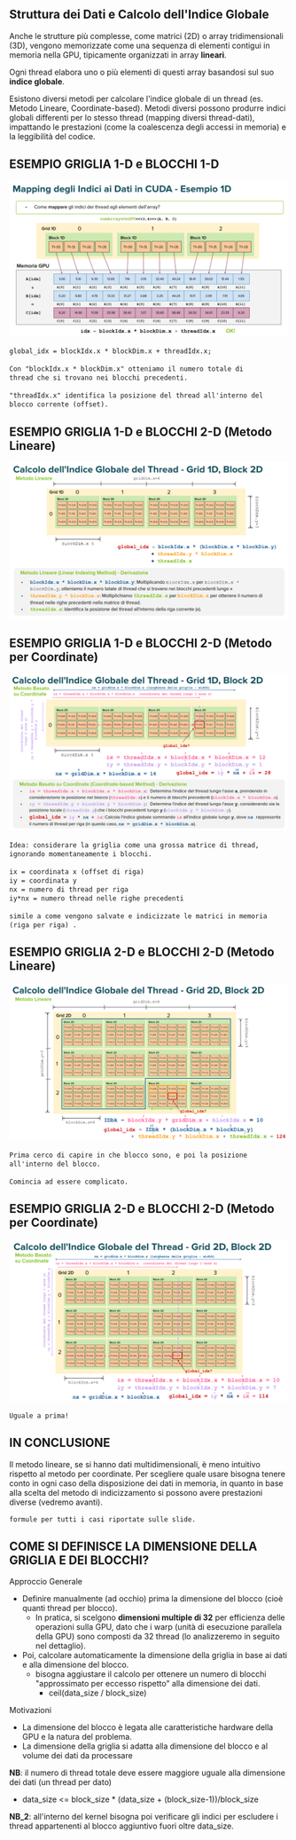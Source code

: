 ## Struttura dei Dati e Calcolo dell'Indice Globale
Anche le strutture più complesse, come matrici (2D) o array tridimensionali (3D), vengono memorizzate come una sequenza di elementi contigui in memoria nella GPU, tipicamente organizzati in array __lineari__.

Ogni thread elabora uno o più elementi di questi array basandosi sul suo __indice globale__.

Esistono diversi metodi per calcolare l'indice globale di un thread (es. Metodo Lineare, Coordinate-based). Metodi diversi possono produrre indici globali differenti per lo stesso thread (mapping diversi thread-dati), impattando le prestazioni (come la coalescenza degli accessi in memoria) e la leggibilità del codice.


## ESEMPIO GRIGLIA 1-D e BLOCCHI 1-D
![alt text](esempio_1D.png)

    global_idx = blockIdx.x * blockDim.x + threadIdx.x;

    Con "blockIdx.x * blockDim.x" otteniamo il numero totale di
    thread che si trovano nei blocchi precedenti.

    "threadIdx.x" identifica la posizione del thread all'interno del
    blocco corrente (offset).

## ESEMPIO GRIGLIA 1-D e BLOCCHI 2-D (Metodo Lineare) 
![alt text](esempio_1D-2D.png)

## ESEMPIO GRIGLIA 1-D e BLOCCHI 2-D (Metodo per Coordinate) 
![alt text](esempio_1D-2D_coordinate.png)

    Idea: considerare la griglia come una grossa matrice di thread, ignorando momentaneamente i blocchi. 

    ix = coordinata x (offset di riga)
    iy = coordinata y
    nx = numero di thread per riga
    iy*nx = numero thread nelle righe precedenti

    simile a come vengono salvate e indicizzate le matrici in memoria (riga per riga) .

## ESEMPIO GRIGLIA 2-D e BLOCCHI 2-D (Metodo Lineare) 
![alt text](esempio_2D-2D_lineare.png)

    Prima cerco di capire in che blocco sono, e poi la posizione all'interno del blocco.

    Comincia ad essere complicato.

## ESEMPIO GRIGLIA 2-D e BLOCCHI 2-D (Metodo per Coordinate) 
![alt text](esempio_2D-2D_coordinate.png)

    Uguale a prima!

## IN CONCLUSIONE
Il metodo lineare, se si hanno dati multidimensionali, è meno intuitivo rispetto al metodo per coordinate. Per scegliere quale usare bisogna tenere conto in ogni caso della disposizione dei dati in memoria, in quanto in base alla scelta del metodo di indicizzamento si possono avere prestazioni diverse (vedremo avanti). 

    formule per tutti i casi riportate sulle slide.


## COME SI DEFINISCE LA DIMENSIONE DELLA GRIGLIA E DEI BLOCCHI? 
Approccio Generale
- Definire manualmente (ad occhio) prima la dimensione del blocco (cioè quanti thread per blocco).
    - In pratica, si scelgono __dimensioni multiple di 32__ per efficienza delle operazioni sulla GPU, dato che i warp (unità di esecuzione parallela della GPU) sono composti da 32 thread (lo analizzeremo in seguito nel dettaglio).
- Poi, calcolare automaticamente la dimensione della griglia in base ai dati e alla dimensione del blocco.
    - bisogna aggiustare il calcolo per ottenere un numero di blocchi "approssimato per eccesso rispetto" alla dimensione dei dati. 
        - ceil(data_size / block_size)

Motivazioni
- La dimensione del blocco è legata alle caratteristiche hardware della GPU e la natura del problema.
- La dimensione della griglia si adatta alla dimensione del blocco e al volume dei dati da processare

__NB__: il numero di thread totale deve essere maggiore uguale alla dimensione dei dati (un thread per dato) 
- data_size <= block_size * (data_size + (block_size-1))/block_size

__NB_2__: all'interno del kernel bisogna poi verificare gli indici
per escludere i thread appartenenti al blocco aggiuntivo fuori oltre data_size.

        